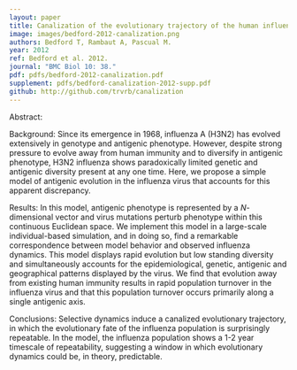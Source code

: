 ```yaml
---
layout: paper
title: Canalization of the evolutionary trajectory of the human influenza virus
image: images/bedford-2012-canalization.png
authors: Bedford T, Rambaut A, Pascual M.
year: 2012
ref: Bedford et al. 2012.
journal: "BMC Biol 10: 38."
pdf: pdfs/bedford-2012-canalization.pdf
supplement: pdfs/bedford-canalization-2012-supp.pdf
github: http://github.com/trvrb/canalization
---
```


Abstract: 

Background: Since its emergence in 1968, influenza A (H3N2) has evolved extensively in genotype and antigenic phenotype. However, despite strong pressure to evolve away from human immunity and to diversify in antigenic phenotype, H3N2 influenza shows paradoxically limited genetic and antigenic diversity present at any one time. Here, we propose a simple model of antigenic evolution in the influenza virus that accounts for this apparent discrepancy.

Results: In this model, antigenic phenotype is represented by a *N*-dimensional vector and virus mutations perturb phenotype within this continuous Euclidean space. We implement this model in a large-scale individual-based simulation, and in doing so, find a remarkable correspondence between model behavior and observed influenza dynamics. This model displays rapid evolution but low standing diversity and simultaneously accounts for the epidemiological, genetic, antigenic and geographical patterns displayed by the virus. We find that evolution away from existing human immunity results in rapid population turnover in the influenza virus and that this population turnover occurs primarily along a single antigenic axis.

Conclusions: Selective dynamics induce a canalized evolutionary trajectory, in which the evolutionary fate of the influenza population is surprisingly repeatable. In the model, the influenza population shows a 1-2 year timescale of repeatability, suggesting a window in which evolutionary dynamics could be, in theory, predictable.